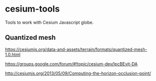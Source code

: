 # cesium-tools
Tools to work with Cesium Javascript globe.

Quantized mesh
--------------

https://cesiumjs.org/data-and-assets/terrain/formats/quantized-mesh-1.0.html

https://groups.google.com/forum/#!topic/cesium-dev/IpcBEvjt-DA

http://cesiumjs.org/2013/05/09/Computing-the-horizon-occlusion-point/
